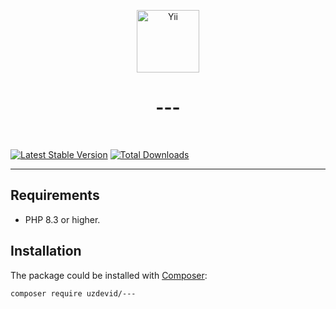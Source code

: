 <p align="center">
    <a href="https://github.com/uzdevid" target="_blank">
        <img src="https://github.com/user-attachments/assets/e29daa5f-ac8f-47aa-b927-40400a6b5626" height="100px" alt="Yii">
    </a>
    <h1 align="center">---</h1>
    <br>
</p>

[![Latest Stable Version](https://poser.pugx.org/uzdevid/---/v)](https://packagist.org/packages/uzdevid/---)
[![Total Downloads](https://poser.pugx.org/uzdevid/---/downloads)](https://packagist.org/packages/uzdevid/---)

---

## Requirements

- PHP 8.3 or higher.

## Installation

The package could be installed with [Composer](https://getcomposer.org):

```shell
composer require uzdevid/---
```
